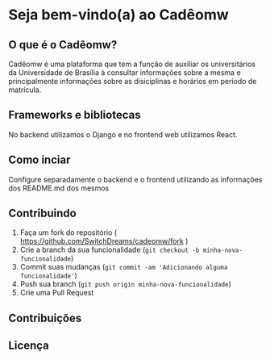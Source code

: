 # Seja bem-vindo(a) ao Cadêomw

## O que é o Cadêomw?

Cadêomw é uma plataforma que tem a função de auxiliar os universitários da Universidade de Brasília à consultar informações sobre a mesma e principalmente informações sobre as disiciplinas e horários em período de matrícula.

## Frameworks e bibliotecas

No backend utilizamos o Django e no frontend web utilizamos React.

## Como inciar

Configure separadamente o backend e o frontend utilizando as informações dos README.md dos mesmos

## Contribuindo

1. Faça um fork do repositório ( https://github.com/SwitchDreams/cadeomw/fork )
1. Crie a branch da sua funcionalidade (`git checkout -b minha-nova-funcionalidade`)
1. Commit suas mudanças (`git commit -am 'Adicionando alguma funcionalidade'`)
1. Push sua branch (`git push origin minha-nova-funcionalidade`)
1. Crie uma Pull Request

## Contribuições


## Licença 
